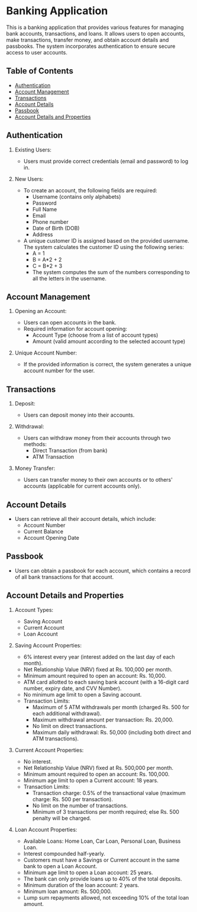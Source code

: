 # Banking Application

This is a banking application that provides various features for managing bank accounts, transactions, and loans. It allows users to open accounts, make transactions, transfer money, and obtain account details and passbooks. The system incorporates authentication to ensure secure access to user accounts.

## Table of Contents

- [Authentication](#authentication)
- [Account Management](#account-management)
- [Transactions](#transactions)
- [Account Details](#account-details)
- [Passbook](#passbook)
- [Account Details and Properties](#account-details-and-properties)

## Authentication

1. Existing Users:
   - Users must provide correct credentials (email and password) to log in.

2. New Users:
   - To create an account, the following fields are required:
     - Username (contains only alphabets)
     - Password
     - Full Name
     - Email
     - Phone number
     - Date of Birth (DOB)
     - Address
   - A unique customer ID is assigned based on the provided username. The system calculates the customer ID using the following series:
     - A = 1
     - B = A*2 + 2
     - C = B*2 + 3
     - The system computes the sum of the numbers corresponding to all the letters in the username.

## Account Management

1. Opening an Account:
   - Users can open accounts in the bank.
   - Required information for account opening:
     - Account Type (choose from a list of account types)
     - Amount (valid amount according to the selected account type)

2. Unique Account Number:
   - If the provided information is correct, the system generates a unique account number for the user.

## Transactions

1. Deposit:
   - Users can deposit money into their accounts.

2. Withdrawal:
   - Users can withdraw money from their accounts through two methods:
     - Direct Transaction (from bank)
     - ATM Transaction

3. Money Transfer:
   - Users can transfer money to their own accounts or to others' accounts (applicable for current accounts only).

## Account Details

- Users can retrieve all their account details, which include:
  - Account Number
  - Current Balance
  - Account Opening Date

## Passbook

- Users can obtain a passbook for each account, which contains a record of all bank transactions for that account.

## Account Details and Properties

1. Account Types:
   - Saving Account
   - Current Account
   - Loan Account

2. Saving Account Properties:
   - 6% interest every year (interest added on the last day of each month).
   - Net Relationship Value (NRV) fixed at Rs. 100,000 per month.
   - Minimum amount required to open an account: Rs. 10,000.
   - ATM card allotted to each saving bank account (with a 16-digit card number, expiry date, and CVV Number).
   - No minimum age limit to open a Saving account.
   - Transaction Limits:
     - Maximum of 5 ATM withdrawals per month (charged Rs. 500 for each additional withdrawal).
     - Maximum withdrawal amount per transaction: Rs. 20,000.
     - No limit on direct transactions.
     - Maximum daily withdrawal: Rs. 50,000 (including both direct and ATM transactions).

3. Current Account Properties:
   - No interest.
   - Net Relationship Value (NRV) fixed at Rs. 500,000 per month.
   - Minimum amount required to open an account: Rs. 100,000.
   - Minimum age limit to open a Current account: 18 years.
   - Transaction Limits:
     - Transaction charge: 0.5% of the transactional value (maximum charge: Rs. 500 per transaction).
     - No limit on the number of transactions.
     - Minimum of 3 transactions per month required; else Rs. 500 penalty will be charged.

4. Loan Account Properties:
   - Available Loans: Home Loan, Car Loan, Personal Loan, Business Loan.
   - Interest compounded half-yearly.
   - Customers must have a Savings or Current account in the same bank to open a Loan Account.
   - Minimum age limit to open a Loan account: 25 years.
   - The bank can only provide loans up to 40% of the total deposits.
   - Minimum duration of the loan account: 2 years.
   - Minimum loan amount: Rs. 500,000.
   - Lump sum repayments allowed, not exceeding 10% of the total loan amount.


